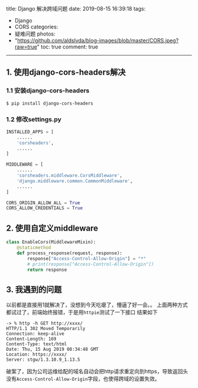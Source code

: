 title: Django 解决跨域问题
date: 2019-08-15 16:39:18
tags:
- Django
- CORS
categories:
- 疑难问题
photos:	 
- "https://github.com/aldslvda/blog-images/blob/master/CORS.jpeg?raw=true"
toc: true
comment: true
---

## 1. 使用django-cors-headers解决

### 1.1 安装django-cors-headers

```$ pip install django-cors-headers```


### 1.2 修改settings.py

```python
INSTALLED_APPS = [
    ......
    'corsheaders',
    ......
]

MIDDLEWARE = [
    ......
    'corsheaders.middleware.CorsMiddleware',
    'django.middleware.common.CommonMiddleware',
    ......
]

CORS_ORIGIN_ALLOW_ALL = True
CORS_ALLOW_CREDENTIALS = True
```


## 2. 使用自定义middleware

```python
class EnableCors(MiddlewareMixin):
    @staticmethod
    def process_response(request, response):
        response["Access-Control-Allow-Origin"] = "*"
        # print(response["Access-Control-Allow-Origin"])
        return response
```

## 3. 我遇到的问题
以前都是直接用1就解决了，没想到今天吃瘪了，懵逼了好一会。。
上面两种方式都试过了，前端始终报错，于是用`httpie`测试了一下接口
结果如下

```
-> % http -h GET http://xxxx/
HTTP/1.1 302 Moved Temporarily
Connection: keep-alive
Content-Length: 169
Content-Type: text/html
Date: Thu, 15 Aug 2019 08:34:48 GMT
Location: https://xxxx/
Server: stgw/1.3.10.9_1.13.5
```
破案了，因为公司运维给配的域名自动会把http请求重定向到https，导致返回头没有`Access-Control-Allow-Origin`字段，也使得跨域的设置失效。